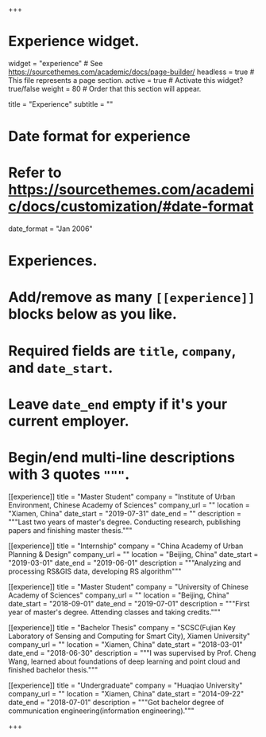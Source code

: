 +++
# Experience widget.
widget = "experience"  # See https://sourcethemes.com/academic/docs/page-builder/
headless = true  # This file represents a page section.
active = true  # Activate this widget? true/false
weight = 80  # Order that this section will appear.

title = "Experience"
subtitle = ""

# Date format for experience
#   Refer to https://sourcethemes.com/academic/docs/customization/#date-format
date_format = "Jan 2006"

# Experiences.
#   Add/remove as many `[[experience]]` blocks below as you like.
#   Required fields are `title`, `company`, and `date_start`.
#   Leave `date_end` empty if it's your current employer.
#   Begin/end multi-line descriptions with 3 quotes `"""`.
[[experience]]
  title = "Master Student"
  company = "Institute of Urban Environment, Chinese Academy of Sciences"
  company_url = ""
  location = "Xiamen, China"
  date_start = "2019-07-31"
  date_end = ""
  description = """Last two years of master's degree. Conducting research, publishing papers and finishing master thesis."""

[[experience]]
  title = "Internship"
  company = "China Academy of Urban Planning & Design"
  company_url = ""
  location = "Beijing, China"
  date_start = "2019-03-01"
  date_end = "2019-06-01"
  description = """Analyzing and processing RS&GIS data, developing RS algorithm"""

[[experience]]
  title = "Master Student"
  company = "University of Chinese Academy of Sciences"
  company_url = ""
  location = "Beijing, China"
  date_start = "2018-09-01"
  date_end = "2019-07-01"
  description = """First year of master's degree. Attending classes and taking credits."""

[[experience]]
  title = "Bachelor Thesis"
  company = "SCSC(Fujian Key Laboratory of Sensing and Computing for Smart City), Xiamen University"
  company_url = ""
  location = "Xiamen, China"
  date_start = "2018-03-01"
  date_end = "2018-06-30"
  description = """I was supervised by Prof. Cheng Wang, learned about foundations of deep learning and point cloud and finished bachelor thesis."""

[[experience]]
  title = "Undergraduate"
  company = "Huaqiao University"
  company_url = ""
  location = "Xiamen, China"
  date_start = "2014-09-22"
  date_end = "2018-07-01"
  description = """Got bachelor degree of communication engineering(information engineering)."""

+++

